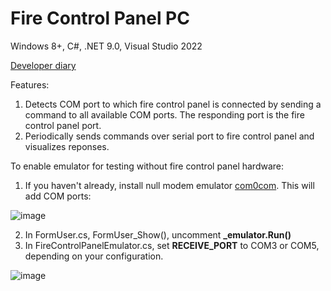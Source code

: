 # Fire Control Panel PC
Windows 8+, C#, .NET 9.0, Visual Studio 2022

[Developer diary](https://docs.google.com/document/d/1mTkX9o0rhzWKpD7OGl0VyvK-jbmuOlqKo6SBZcMANt4/edit?tab=t.0#heading=h.ntkd19l6sz4o)

Features:
1. Detects COM port to which fire control panel is connected by sending a command to all available COM ports. The responding port is the fire control panel port.
2. Periodically sends commands over serial port to fire control panel and visualizes reponses.

To enable emulator for testing without fire control panel hardware:
1. If you haven't already, install null modem emulator [com0com](https://com0com.sourceforge.net/). This will add COM ports:
   
![image](https://github.com/user-attachments/assets/440fd989-0dd7-46f0-82b4-979465a7917b)

2. In FormUser.cs, FormUser_Show(), uncomment **_emulator.Run()**
3. In FireControlPanelEmulator.cs, set **RECEIVE_PORT** to COM3 or COM5, depending on your configuration.

![image](https://github.com/user-attachments/assets/d3de373b-b979-4e48-ac76-e44f0c120fc2)
